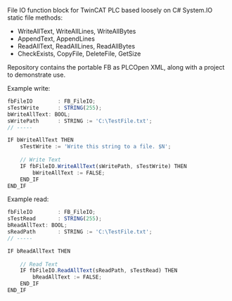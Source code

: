 File IO function block for TwinCAT PLC based loosely on C# System.IO static file methods:
- WriteAllText, WriteAllLines, WriteAllBytes
- AppendText, AppendLines
- ReadAllText, ReadAllLines, ReadAllBytes
- CheckExists, CopyFile, DeleteFile, GetSize

Repository contains the portable FB as PLCOpen XML, along with a project to demonstrate use.

Example write:
```js
fbFileIO 		: FB_FileIO;
sTestWrite		: STRING(255);
bWriteAllText: BOOL;
sWritePath		: STRING := 'C:\TestFile.txt';
// -----

IF bWriteAllText THEN
	sTestWrite := 'Write this string to a file. $N';
	
	// Write Text
	IF fbFileIO.WriteAllText(sWritePath, sTestWrite) THEN
		bWriteAllText := FALSE;
	END_IF
END_IF
```

Example read:
```js
fbFileIO 		: FB_FileIO;
sTestRead		: STRING(255);
bReadAllText: BOOL;
sReadPath		: STRING := 'C:\TestFile.txt';
// -----

IF bReadAllText THEN
	
	// Read Text
	IF fbFileIO.ReadAllText(sReadPath, sTestRead) THEN
		bReadAllText := FALSE;
	END_IF
END_IF
```
